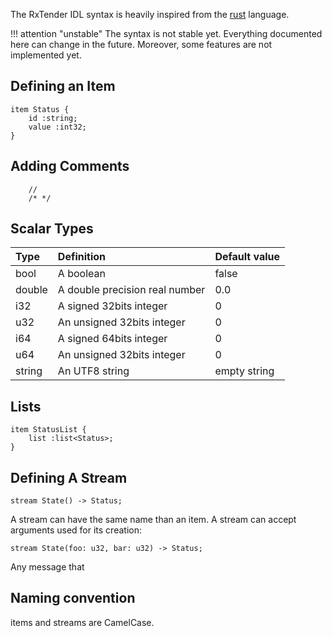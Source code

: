 The RxTender IDL syntax is heavily inspired from the
[rust](https://www.rust-lang.org) language.

!!! attention "unstable"
    The syntax is not stable yet. Everything documented here can
    change in the future. Moreover, some features are not implemented yet.

## Defining an Item

    item Status {
        id :string;
        value :int32;
    }

## Adding Comments

        //
        /* */


## Scalar Types

| Type  | Definition                        | Default value |
|:------|:----------------------------------|:--------------|
|bool   | A boolean                         | false         |
|double | A double precision real number    | 0.0           |
|i32    | A signed 32bits integer           | 0             |
|u32    | An unsigned 32bits integer        | 0             |
|i64    | A signed 64bits integer           | 0             |
|u64    | An unsigned 32bits integer        | 0             |
|string | An UTF8 string                    | empty string  |

## Lists

    item StatusList {
        list :list<Status>;
    }

## Defining A Stream

    stream State() -> Status;

A stream can have the same name than an item. A stream can accept arguments used for its creation:

    stream State(foo: u32, bar: u32) -> Status;

Any message that

## Naming convention

items and streams are CamelCase.
